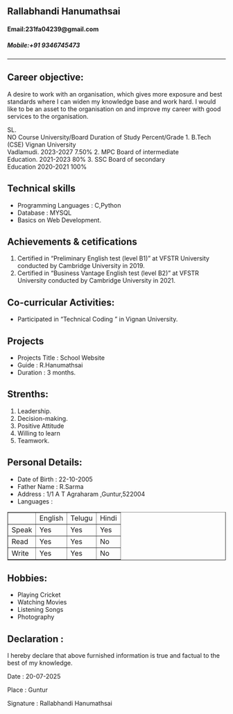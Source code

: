 <html>
  <head>
    <title>Resume</title>
  </head>
  <body>
    <h2>Rallabhandi Hanumathsai</h2>
      <h4>Email:231fa04239@gmail.com</h4>
      <h5>Mobile:‪+91 9346745473‬</h5>
        <hr>
          <h2>Career objective:</h2>
          <P> A desire to work with an organisation, which gives more exposure and best standards where 
I can widen my knowledge base and work hard. I would like to be an asset to the 
organisation on and improve my career with good services to the organisation.
          </P>
          <tableborder="1">
            <thead>
              <tr>
                <td>SL.<br>NO</td>
                <td>Course</td>
                <td>University/Board</td>
                <td>Duration of Study</td>
                <td>Percent/Grade</td>
                </tr>
                  <tr>
                    <td>1.</td>
                    <td>B.Tech<br>(CSE)</td>
                      <td>Vignan University<br>Vadlamudi.</td>
                        <td>2023-2027</td>
                        <td>7.50%</td>
                        </tr>
                      <tr>
                      <td>2.</td>
                      <td>MPC</td>
                      <td>Board of intermediate<br>Education.</td>
                        <td>2021-2023</td>
                        <td>80%</td>
                        </tr>
                      <tr>
                        <td>3.</td>
                        <td>SSC</td>
                        <td>Board of secondary<br>Education</td>
                          <td>2020-2021</td>
                          <td>100%<td>
                            </tr>
                            </table>                        
                          <h2>Technical skills</h2>
                          <ul>
                            <li>Programming Languages : C,Python</li>
                            <li>Database : MYSQL</li>
                            <li>Basics on Web Development.</li>
                           </ul>
                          <h2>Achievements & cetifications</h2>
                            <ol>
                          <li>Certified in “Preliminary English test (level B1)” at VFSTR University conducted by 
                            Cambridge University in 2019. </li>
                              <li>Certified in “Business Vantage English test (level B2)” at VFSTR University conducted 
                                by Cambridge University in 2021. </li>
                          </ol>
                          <h2>Co-curricular Activities:</h2>
                          <ul>
                            <li>Participated in “Technical Coding ” in Vignan University. </li>
                          </ul>
                          <h2>Projects</h2>
                          <ul>
                            <li>Projects Title : School Website </li>
                            <li>Guide : R.Hanumathsai</li>
                            <li>Duration : 3 months.</li>
                          </ul>
                          <h2>Strenths:</h2>
                          <ol>
                            <li>Leadership.</li>
                            <li>Decision-making.</li>
                            <li>Positive Attitude</li>
                            <li>Willing to learn</li>
                            <li>Teamwork.</li>
                          </ol>
                          <h2>Personal Details:</h2>
                          <ul>
                            <li>Date of Birth : 22-10-2005</li>
                            <li>Father Name : R.Sarma</li>
                            <li>Address : 1/1 A T Agraharam ,Guntur,522004</li>
                            <li>Languages :</li>
                          </ul>            
                            <table border='1'>
                              <theade>
                                <tr>
                                  <td></td>
                                  <td>English</td>
                                  <td>Telugu</td>
                                  <td>Hindi</td>
                                </tr>
                                <tr>
                                  <td>Speak</td>
                                  <td>Yes</td>
                                  <td>Yes</td>
                                  <td>Yes</td>
                                </tr>
                                <tr>
                                  <td>Read</td>
                                  <td>Yes</td>
                                  <td>Yes</td>
                                  <td>No</td>
                                </tr>
                                <tr>
                                  <td>Write</td>
                                  <td>Yes</td>
                                  <td>Yes</td>
                                  <td>No</td>
                                </tr>
                                </table>        
                            <h2>Hobbies:</h2>
                            <ul>
                              <li>Playing Cricket</li>
                              <li>Watching Movies</li>
                              <li>Listening Songs</li>
                              <li>Photography</li>
                            </ul>
                            <h2>Declaration :</h2>  
                              <p>I hereby declare that above furnished information is true and factual to the 
                              best of my knowledge. </p>
                            <p>Date : 20-07-2025</p>
                            <p>Place : Guntur</p> 
                            <p>Signature : Rallabhandi Hanumathsai</p>
  </body>
</html>
